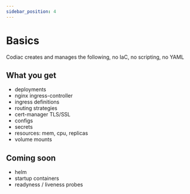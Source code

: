 ```yaml
---
sidebar_position: 4
---
```


# Basics
Codiac creates and manages the following, no IaC, no scripting, no YAML

## What you get
- deployments
- nginx ingress-controller
- ingress definitions
- routing strategies
- cert-manager TLS/SSL
- configs
- secrets
- resources: mem, cpu, replicas
- volume mounts

## Coming soon
- helm
- startup containers
- readyness / liveness probes




